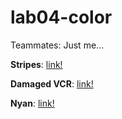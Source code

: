 # lab04-color
Teammates: Just me...

**Stripes**: [link!](https://www.shadertoy.com/view/lXlBWl)

**Damaged VCR**: [link!](https://www.shadertoy.com/view/lXlfWs)

**Nyan**: [link!](https://www.shadertoy.com/view/4XBfRR)
